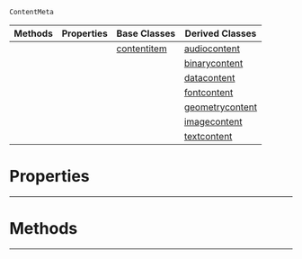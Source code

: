  `ContentMeta`

|Methods|Properties|Base Classes|Derived Classes|
|---|---|---|---|
| | |[contentitem](https://github.com/zeroengineteam/ZeroDocs/blob/master/code_reference/class_reference/contentitem.markdown)|[audiocontent](https://github.com/zeroengineteam/ZeroDocs/blob/master/code_reference/class_reference/audiocontent.markdown)|
| | | |[binarycontent](https://github.com/zeroengineteam/ZeroDocs/blob/master/code_reference/class_reference/binarycontent.markdown)|
| | | |[datacontent](https://github.com/zeroengineteam/ZeroDocs/blob/master/code_reference/class_reference/datacontent.markdown)|
| | | |[fontcontent](https://github.com/zeroengineteam/ZeroDocs/blob/master/code_reference/class_reference/fontcontent.markdown)|
| | | |[geometrycontent](https://github.com/zeroengineteam/ZeroDocs/blob/master/code_reference/class_reference/geometrycontent.markdown)|
| | | |[imagecontent](https://github.com/zeroengineteam/ZeroDocs/blob/master/code_reference/class_reference/imagecontent.markdown)|
| | | |[textcontent](https://github.com/zeroengineteam/ZeroDocs/blob/master/code_reference/class_reference/textcontent.markdown)|


 #  Properties


---  
 #  Methods


---  
 

 